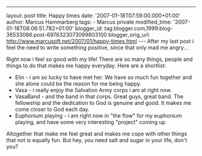 ---
layout: post
title: Happy times date: '2007-01-18T07:59:00.000+01:00'
author: Marcus Hammarberg
tags: - Marcus
private modified_time: '2007-01-18T08:06:51.782+01:00'
blogger_id: tag:blogger.com,1999:blog-36533086.post-6976323073099803100
blogger_orig_url: http://www.marcusoft.net/2007/01/happy-times.html ---
After my last post i feel the need to write something positive, since
that only mad me angry...

Right now i feel so good with my life! There are so many things, people
and things to do that makes me happy everyday. Here are a shortlist:

-   <span id="SPELLING_ERROR_0" class="blsp-spelling-error"
    onclick="BLOG_clickHandler(this)">Elin</span> - i am so lucky to
    have met her. We have so much fun together and she alone could be
    the reason for me being happy.
-   <span id="SPELLING_ERROR_1" class="blsp-spelling-error"
    onclick="BLOG_clickHandler(this)">Vasa</span> - i really enjoy the
    Salvation Army corps i am at right now.
-   <span id="SPELLING_ERROR_2" class="blsp-spelling-error"
    onclick="BLOG_clickHandler(this)">VasaBand</span> - and the band in
    that corps. Great guys, great band. The fellowship and the
    dedication to God is <span id="SPELLING_ERROR_3"
    class="blsp-spelling-corrected">genuine</span> and good. It makes me
    come closer to God each day.
-   <span id="SPELLING_ERROR_4"
    class="blsp-spelling-corrected">Euphonium playing</span> - i am
    right now in "the flow" for my <span id="SPELLING_ERROR_5"
    class="blsp-spelling-error"
    onclick="BLOG_clickHandler(this)">euphonium playing</span>, and have
    some very <span id="SPELLING_ERROR_6"
    class="blsp-spelling-corrected">interesting</span> "project" coming
    up

Altogether that make me feel great and makes me cope with other things
that not is equally fun. But hey, you need salt and sugar in your life,
don't you?
